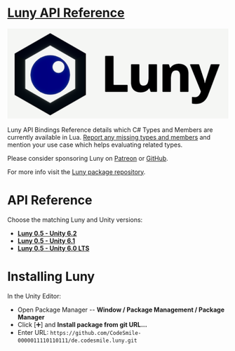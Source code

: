 # [Luny API Reference](https://codesmile-0000011110110111.github.io/de.codesmile.luny-docs/)

[![Luny Logo](LunyLogo.png)](https://lunyscript.com)

Luny API Bindings Reference details which C# Types and Members are currently available in Lua. [Report any missing types and members](https://github.com/CodeSmile-0000011110110111/de.codesmile.luny/issues) and mention your use case which helps evaluating related types.

Please consider sponsoring Luny on [Patreon](http://www.patreon.com/c/codesmile) or [GitHub](https://github.com/CodeSmile-0000011110110111).

For more info visit the [Luny package repository](https://github.com/CodeSmile-0000011110110111/de.codesmile.luny).

# API Reference

Choose the matching Luny and Unity versions:

- **[Luny 0.5 - Unity 6.2](Luny_0.5/Unity_6.2/index.md)**
- **[Luny 0.5 - Unity 6.1](Luny_0.5/Unity_6.1/index.md)**
- **[Luny 0.5 - Unity 6.0 LTS](Luny_0.5/Unity_6.0/index.md)**

# Installing Luny

In the Unity Editor:

- Open Package Manager -- **Window / Package Management / Package Manager**
- Click [➕] and **Install package from git URL...**
- Enter URL: `https://github.com/CodeSmile-0000011110110111/de.codesmile.luny.git`
